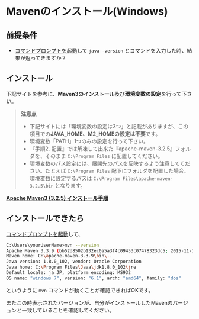 # Mavenのインストール(Windows)

## 前提条件

* [コマンドプロンプトを起動](tipsForWin.md#コマンドプロンプトの起動方法)して `java -version` とコマンドを入力した時、結果が返ってきますか？

## インストール

下記サイトを参考に、**Maven3のインストール**及び**環境変数の設定**を行って下さい。

> **注意点**
> * 下記サイトには「環境変数の設定は3つ」と記載がありますが、この項目での**JAVA_HOME、M2_HOMEの設定は不要**です。
> * 環境変数「PATH」1つのみの設定を行って下さい。
> * 『手順2. 配置』では解凍して出来た『apache-maven-3.2.5』フォルダを、そのまま `C:\Program Files` に配置してください。
> * 環境変数のパス設定には、展開先のパスを反映するよう注意してください。たとえば `C:\Program Files` 配下にフォルダを配置した場合、環境変数に設定するパスは `C:\Program Files\apache-maven-3.2.5\bin` となります。

**[Apache Maven3 (3.2.5) インストール手順](http://weblabo.oscasierra.net/install-maven-32-windows/)**

## インストールできたら

[コマンドプロンプトを起動](tipsForWin.md#コマンドプロンプトの起動方法)して、

```sh
C:\Users\yourUserName>mvn --version
Apache Maven 3.3.9 (bb52d8502b132ec0a5a3f4c09453c07478323dc5; 2015-11-11T01:41:47+09:00)
Maven home: C:\apache-maven-3.3.9\bin\..
Java version: 1.8.0_102, vendor: Oracle Corporation
Java home: C:\Program Files\Java\jdk1.8.0_102\jre
Default locale: ja_JP, platform encoding: MS932
OS name: "windows 7", version: "6.1", arch: "amd64", family: "dos"
```
というように `mvn` コマンドが動くことが確認できればOKです。

またこの時表示されたバージョンが、自分がインストールしたMavenのバージョンと一致していることを確認してください。
